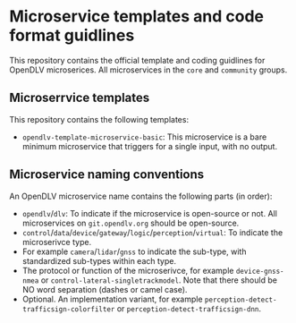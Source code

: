 # Microservice templates and code format guidlines

This repository contains the official template and coding guidlines for OpenDLV
microserices. All microservices in the `core` and `community` groups.

## Microserrvice templates

This repository contains the following templates:
* `opendlv-template-microservice-basic`: This microservice is a bare minimum microservice that triggers for a single input, with no output.

## Microservice naming conventions

An OpenDLV microservice name contains the following parts (in order):
* `opendlv`/`dlv`: To indicate if the microservice is open-source or not. All microservices on `git.opendlv.org` should be open-source.
* `control`/`data`/`device`/`gateway`/`logic`/`perception`/`virtual`: To indicate the microserivce type.
* For example `camera`/`lidar`/`gnss` to indicate the sub-type, with standardized sub-types within each type.
* The protocol or function of the microserivce, for example `device-gnss-nmea` or `control-lateral-singletrackmodel`. Note that there should be NO word separation (dashes or camel case).
* Optional. An implementation variant, for example `perception-detect-trafficsign-colorfilter` or `perception-detect-trafficsign-dnn`.

